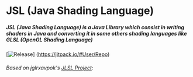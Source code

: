 # JSL (Java Shading Language)

##### JSL (Java Shading Language) is a Java Library which consist in writing shaders in Java and converting it in some others shading languages like GLSL (OpenGL Shading Language)

[![Release](https://jitpack.io/v/User/Repo.svg)]
(https://jitpack.io/#User/Repo)

###### Based on jglrxavpok's [JLSL Project](https://github.com/jglrxavpok/JLSL): 